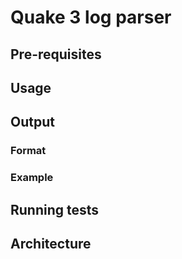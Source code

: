 # Quake 3 log parser

## Pre-requisites


## Usage


## Output
### Format
### Example



## Running tests



## Architecture